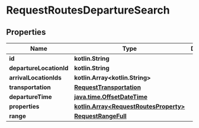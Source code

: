 
# RequestRoutesDepartureSearch

## Properties
Name | Type | Description | Notes
------------ | ------------- | ------------- | -------------
**id** | **kotlin.String** |  | 
**departureLocationId** | **kotlin.String** |  | 
**arrivalLocationIds** | **kotlin.Array&lt;kotlin.String&gt;** |  | 
**transportation** | [**RequestTransportation**](RequestTransportation.md) |  | 
**departureTime** | [**java.time.OffsetDateTime**](java.time.OffsetDateTime.md) |  | 
**properties** | [**kotlin.Array&lt;RequestRoutesProperty&gt;**](RequestRoutesProperty.md) |  | 
**range** | [**RequestRangeFull**](RequestRangeFull.md) |  |  [optional]



